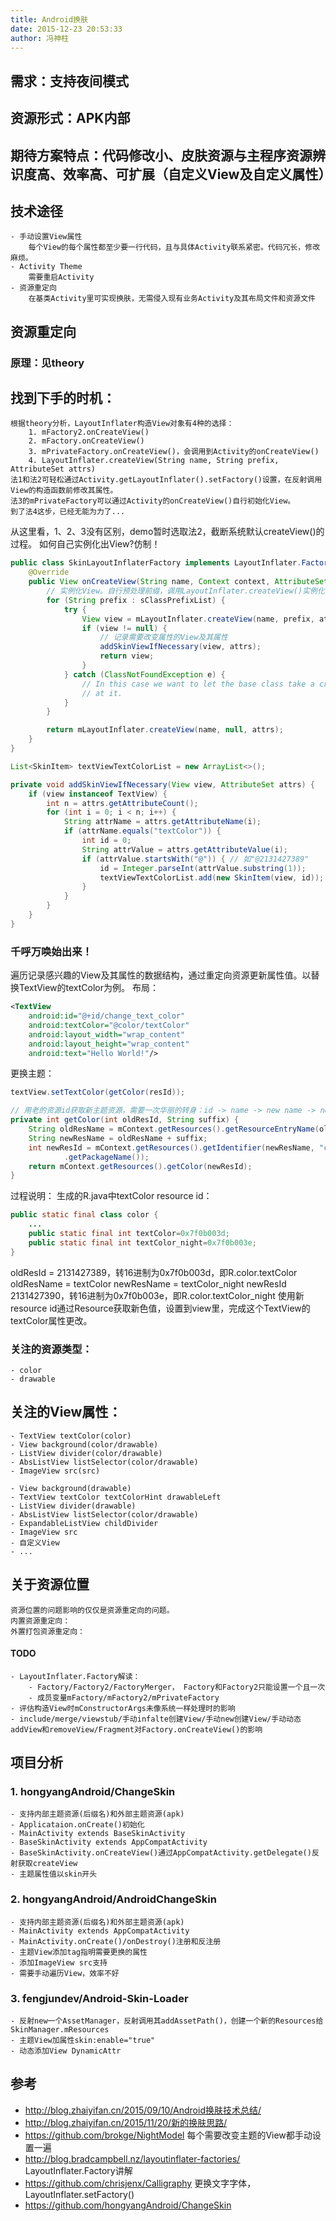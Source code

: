 ```yaml
---
title: Android换肤
date: 2015-12-23 20:53:33
author: 冯神柱
---
```

## 需求：支持夜间模式

## 资源形式：APK内部

## 期待方案特点：代码修改小、皮肤资源与主程序资源辨识度高、效率高、可扩展（自定义View及自定义属性）

## 技术途径
    - 手动设置View属性
        每个View的每个属性都至少要一行代码，且与具体Activity联系紧密。代码冗长，修改麻烦。
    - Activity Theme
        需要重启Activity
    - 资源重定向
        在基类Activity里可实现换肤，无需侵入现有业务Activity及其布局文件和资源文件

<!-- more -->

## 资源重定向
### 原理：见theory
## 找到下手的时机：
    根据theory分析，LayoutInflater构造View对象有4种的选择：
        1. mFactory2.onCreateView()
        2. mFactory.onCreateView()
        3. mPrivateFactory.onCreateView()，会调用到Activity的onCreateView() 
        4. LayoutInflater.createView(String name, String prefix, AttributeSet attrs)
    法1和法2可轻松通过Activity.getLayoutInflater().setFactory()设置，在反射调用View的构造函数前修改其属性。
    法3的mPrivateFactory可以通过Activity的onCreateView()自行初始化View。
    到了法4这步，已经无能为力了...
从这里看，1、2、3没有区别，demo暂时选取法2，截断系统默认createView()的过程。
如何自己实例化出View?仿制！
```java
public class SkinLayoutInflaterFactory implements LayoutInflater.Factory {
    @Override
    public View onCreateView(String name, Context context, AttributeSet attrs) {
        // 实例化View。自行预处理前缀，调用LayoutInflater.createView()实例化
        for (String prefix : sClassPrefixList) {
            try {
                View view = mLayoutInflater.createView(name, prefix, attrs);
                if (view != null) {
                    // 记录需要改变属性的View及其属性
                    addSkinViewIfNecessary(view, attrs);
                    return view;
                }
            } catch (ClassNotFoundException e) {
                // In this case we want to let the base class take a crack
                // at it.
            }
        }

        return mLayoutInflater.createView(name, null, attrs);
    }
}

List<SkinItem> textViewTextColorList = new ArrayList<>();

private void addSkinViewIfNecessary(View view, AttributeSet attrs) {
    if (view instanceof TextView) {
        int n = attrs.getAttributeCount();
        for (int i = 0; i < n; i++) {
            String attrName = attrs.getAttributeName(i);         
            if (attrName.equals("textColor")) {
                int id = 0;
                String attrValue = attrs.getAttributeValue(i);
                if (attrValue.startsWith("@")) { // 如"@2131427389"
                    id = Integer.parseInt(attrValue.substring(1));
                    textViewTextColorList.add(new SkinItem(view, id));
                }
            }
        }
    }
}
```

### 千呼万唤始出来！
遍历记录感兴趣的View及其属性的数据结构，通过重定向资源更新属性值。以替换TextView的textColor为例。
布局：
```xml
<TextView
    android:id="@+id/change_text_color"
    android:textColor="@color/textColor"
    android:layout_width="wrap_content"
    android:layout_height="wrap_content"
    android:text="Hello World!"/>
```
更换主题：
```java
textView.setTextColor(getColor(resId));

// 用老的资源id获取新主题资源，需要一次华丽的转身：id -> name -> new name -> new id
private int getColor(int oldResId, String suffix) {
    String oldResName = mContext.getResources().getResourceEntryName(oldResId);
    String newResName = oldResName + suffix;
    int newResId = mContext.getResources().getIdentifier(newResName, "color", mContext
            .getPackageName());
    return mContext.getResources().getColor(newResId);
}
```
过程说明：
生成的R.java中textColor resource id：
```java
public static final class color {
    ...
    public static final int textColor=0x7f0b003d;
    public static final int textColor_night=0x7f0b003e; 
}
```
oldResId = 2131427389，转16进制为0x7f0b003d，即R.color.textColor 
oldResName = textColor
newResName = textColor_night
newResId 2131427390，转16进制为0x7f0b003e，即R.color.textColor_night 
使用新resource id通过Resource获取新色值，设置到view里，完成这个TextView的textColor属性更改。

### 关注的资源类型：
    - color
    - drawable

## 关注的View属性：
    - TextView textColor(color)
    - View background(color/drawable)
    - ListView divider(color/drawable)
    - AbsListView listSelector(color/drawable)
    - ImageView src(src)

    - View background(drawable)
    - TextView textColor textColorHint drawableLeft
    - ListView divider(drawable)
    - AbsListView listSelector(color/drawable)
    - ExpandableListView childDivider
    - ImageView src
    - 自定义View
    - ...

## 关于资源位置
    资源位置的问题影响的仅仅是资源重定向的问题。
    内置资源重定向：
    外置打包资源重定向：

#### TODO
    - LayoutInflater.Factory解读：
        - Factory/Factory2/FactoryMerger， Factory和Factory2只能设置一个且一次
        - 成员变量mFactory/mFactory2/mPrivateFactory
    - 评估构造View时mConstructorArgs未像系统一样处理时的影响
    - include/merge/viewstub/手动infalte创建View/手动new创建View/手动动态addView和removeView/Fragment对Factory.onCreateView()的影响

## 项目分析
### 1. hongyangAndroid/ChangeSkin
    - 支持内部主题资源(后缀名)和外部主题资源(apk)
    - Applicataion.onCreate()初始化
    - MainActivity extends BaseSkinActivity
    - BaseSkinActivity extends AppCompatActivity
    - BaseSkinActivity.onCreateView()通过AppCompatActivity.getDelegate()反射获取createView
    - 主题属性值以skin开头
### 2. hongyangAndroid/AndroidChangeSkin
    - 支持内部主题资源(后缀名)和外部主题资源(apk)
    - MainActivity extends AppCompatActivity
    - MainActivity.onCreate()/onDestroy()注册和反注册
    - 主题View添加tag指明需要更换的属性
    - 添加ImageView src支持
    - 需要手动遍历View，效率不好
### 3. fengjundev/Android-Skin-Loader
    - 反射new一个AssetManager，反射调用其addAssetPath()，创建一个新的Resources给SkinManager.mResources
    - 主题View加属性skin:enable="true"
    - 动态添加View DynamicAttr

## 参考
- http://blog.zhaiyifan.cn/2015/09/10/Android换肤技术总结/
- http://blog.zhaiyifan.cn/2015/11/20/新的换肤思路/
- https://github.com/brokge/NightModel 每个需要改变主题的View都手动设置一遍
- http://blog.bradcampbell.nz/layoutinflater-factories/ LayoutInflater.Factory讲解
- https://github.com/chrisjenx/Calligraphy 更换文字字体，LayoutInflater.setFactory()
- https://github.com/hongyangAndroid/ChangeSkin 

